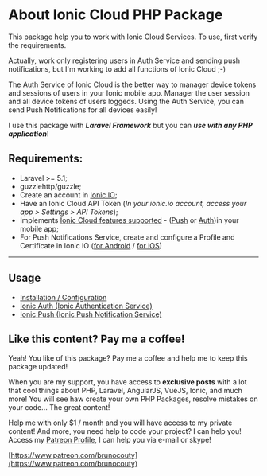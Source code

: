 # About Ionic Cloud PHP Package

This package help you to work with Ionic Cloud Services. To use, first verify the requirements.

Actually, work only registering users in Auth Service and sending push notifications, but I'm working to add all functions of Ionic Cloud ;-)

The Auth Service of Ionic Cloud is the better way to manager device tokens and sessions of users in your Ionic mobile app. Manager the user session and all device tokens of users loggeds. Using the Auth Service, you can send Push Notifications for all devices easily!

I use this package with ***Laravel Framework*** but you can ***use with any PHP application***!

## Requirements:

- Laravel >= 5.1;
- guzzlehttp/guzzle;
- Create an account in [Ionic IO](https://apps.ionic.io/signup);
- Have an Ionic Cloud API Token (*In your ionic.io account, access your app > Settings > API Tokens*);
- Implements [Ionic Cloud features supported](https://docs.ionic.io/services/) - ([Push](https://docs.ionic.io/services/push/) or [Auth](https://docs.ionic.io/services/auth/))in your mobile app;
- For Push Notifications Service, create and configure a Profile and Certificate in Ionic IO ([for Android](https://docs.ionic.io/services/profiles/#android-fcm-project--server-key) / [for iOS](https://docs.ionic.io/services/profiles/#ios-push-certificate))

--------------------

## Usage

* [Installation / Configuration](docs/Installation.md)
* [Ionic Auth (Ionic Authentication Service)](docs/Auth.md)
* [Ionic Push (Ionic Push Notification Service)](docs/PushNotification) 

## Like this content? Pay me a coffee!

Yeah! You like of this package? Pay me a coffee and help me to keep this package updated!

When you are my support, you have access to **exclusive posts** with a lot that cool things about PHP, Laravel, AngularJS, VueJS, Ionic, and much more! You will see haw create your own PHP Packages, resolve mistakes on your code... The great content!

Help me with only $1 / month and you will have access to my private content! 
And more, you need help to code your project? I can help you! Access my [Patreon Profile](https://www.patreon.com/brunocouty), I can help you via e-mail or skype!

[https://www.patreon.com/brunocouty](https://www.patreon.com/brunocouty)